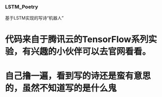 ### LSTM_Poetry
基于LSTM实现的写诗“机器人”
# 代码来自于腾讯云的TensorFlow系列实验，有兴趣的小伙伴可以去官网看看。
# 自己撸一遍，看到写的诗还是蛮有意思的，虽然不知道写的是什么鬼
